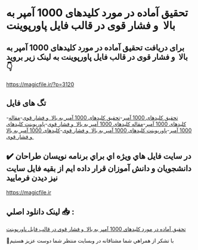 # تحقیق آماده در مورد کلیدهای 1000 آمپر به بالا  و فشار قوی در قالب فایل پاورپوینت

## برای دریافت تحقیق آماده در مورد کلیدهای 1000 آمپر به بالا  و فشار قوی در قالب فایل پاورپوینت به لینک زیر بروید 👇

https://magicfile.ir/?p=3120

## تگ های فایل

-[تحقیق کلیدهای 1000 آمپر](https://magicfile.ir/product/%d8%aa%d8%ad%d9%82%db%8c%d9%82-%da%a9%d9%84%db%8c%d8%af%d9%87%d8%a7%db%8c-1000-%d8%a2%d9%85%d9%be%d8%b1-%d8%a8%d9%87-%d8%a8%d8%a7%d9%84%d8%a7-%d9%88-%d9%81%d8%b4%d8%a7%d8%b1-%d9%82%d9%88%db%8c-%d9%be%d8%a7%d9%88%d8%b1%d9%be%d9%88%db%8c%d9%86%d8%aa/)-[تحقیق کلیدهای 1000 آمپر به بالا  و فشار قوی](https://magicfile.ir/product/%d8%aa%d8%ad%d9%82%db%8c%d9%82-%da%a9%d9%84%db%8c%d8%af%d9%87%d8%a7%db%8c-1000-%d8%a2%d9%85%d9%be%d8%b1-%d8%a8%d9%87-%d8%a8%d8%a7%d9%84%d8%a7-%d9%88-%d9%81%d8%b4%d8%a7%d8%b1-%d9%82%d9%88%db%8c-%d9%be%d8%a7%d9%88%d8%b1%d9%be%d9%88%db%8c%d9%86%d8%aa/)-[مقاله کلیدهای 1000 آمپر](https://magicfile.ir/product/%d8%aa%d8%ad%d9%82%db%8c%d9%82-%da%a9%d9%84%db%8c%d8%af%d9%87%d8%a7%db%8c-1000-%d8%a2%d9%85%d9%be%d8%b1-%d8%a8%d9%87-%d8%a8%d8%a7%d9%84%d8%a7-%d9%88-%d9%81%d8%b4%d8%a7%d8%b1-%d9%82%d9%88%db%8c-%d9%be%d8%a7%d9%88%d8%b1%d9%be%d9%88%db%8c%d9%86%d8%aa/)-[مقاله کلیدهای 1000 آمپر به بالا  و فشار قوی](https://magicfile.ir/product/%d8%aa%d8%ad%d9%82%db%8c%d9%82-%da%a9%d9%84%db%8c%d8%af%d9%87%d8%a7%db%8c-1000-%d8%a2%d9%85%d9%be%d8%b1-%d8%a8%d9%87-%d8%a8%d8%a7%d9%84%d8%a7-%d9%88-%d9%81%d8%b4%d8%a7%d8%b1-%d9%82%d9%88%db%8c-%d9%be%d8%a7%d9%88%d8%b1%d9%be%d9%88%db%8c%d9%86%d8%aa/)-[پاورپوینت کلیدهای 1000 آمپر](https://magicfile.ir/product/%d8%aa%d8%ad%d9%82%db%8c%d9%82-%da%a9%d9%84%db%8c%d8%af%d9%87%d8%a7%db%8c-1000-%d8%a2%d9%85%d9%be%d8%b1-%d8%a8%d9%87-%d8%a8%d8%a7%d9%84%d8%a7-%d9%88-%d9%81%d8%b4%d8%a7%d8%b1-%d9%82%d9%88%db%8c-%d9%be%d8%a7%d9%88%d8%b1%d9%be%d9%88%db%8c%d9%86%d8%aa/)-[پاورپوینت کلیدهای 1000 آمپر به بالا  و فشار قوی](https://magicfile.ir/product/%d8%aa%d8%ad%d9%82%db%8c%d9%82-%da%a9%d9%84%db%8c%d8%af%d9%87%d8%a7%db%8c-1000-%d8%a2%d9%85%d9%be%d8%b1-%d8%a8%d9%87-%d8%a8%d8%a7%d9%84%d8%a7-%d9%88-%d9%81%d8%b4%d8%a7%d8%b1-%d9%82%d9%88%db%8c-%d9%be%d8%a7%d9%88%d8%b1%d9%be%d9%88%db%8c%d9%86%d8%aa/)-[کلیدهای 1000 آمپر به بالا  و فشار قوی](https://magicfile.ir/product/%d8%aa%d8%ad%d9%82%db%8c%d9%82-%da%a9%d9%84%db%8c%d8%af%d9%87%d8%a7%db%8c-1000-%d8%a2%d9%85%d9%be%d8%b1-%d8%a8%d9%87-%d8%a8%d8%a7%d9%84%d8%a7-%d9%88-%d9%81%d8%b4%d8%a7%d8%b1-%d9%82%d9%88%db%8c-%d9%be%d8%a7%d9%88%d8%b1%d9%be%d9%88%db%8c%d9%86%d8%aa/)

## ✔️ در سايت فايل هاي ويژه اي براي برنامه نويسان طراحان دانشجويان و دانش آموزان قرار داده ايم از بقيه فايل سايت نيز ديدن فرماييد

https://magicfile.ir


## لينک دانلود اصلي 📥 :

[تحقیق آماده در مورد کلیدهای 1000 آمپر به بالا  و فشار قوی در قالب فایل پاورپوینت](https://magicfile.ir/product/%d8%aa%d8%ad%d9%82%db%8c%d9%82-%da%a9%d9%84%db%8c%d8%af%d9%87%d8%a7%db%8c-1000-%d8%a2%d9%85%d9%be%d8%b1-%d8%a8%d9%87-%d8%a8%d8%a7%d9%84%d8%a7-%d9%88-%d9%81%d8%b4%d8%a7%d8%b1-%d9%82%d9%88%db%8c-%d9%be%d8%a7%d9%88%d8%b1%d9%be%d9%88%db%8c%d9%86%d8%aa/) 


🙏با تشکر از همراهي شما مشتاقانه در وبسایت منتظر شما دوست عزیز هستیم

